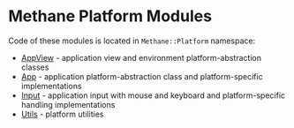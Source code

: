 # Methane Platform Modules

Code of these modules is located in `Methane::Platform` namespace:

- [AppView](AppView) - application view and environment platform-abstraction classes
- [App](App) - application platform-abstraction class and platform-specific implementations
- [Input](Input) - application input with mouse and keyboard and platform-specific handling implementations
- [Utils](Utils) - platform utilities